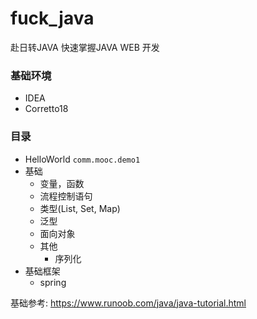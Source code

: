 # fuck_java
赴日转JAVA   快速掌握JAVA WEB 开发

### 基础环境
- IDEA
- Corretto18

### 目录

- HelloWorld   `comm.mooc.demo1`
- 基础
  - 变量，函数
  - 流程控制语句
  - 类型(List, Set, Map)
  - 泛型
  - 面向对象
  - 其他
    - 序列化
- 基础框架
  - spring

基础参考: https://www.runoob.com/java/java-tutorial.html